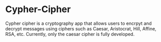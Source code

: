 # Cypher-Cipher
Cypher cipher is a cryptography app that allows users to encrpyt and decrypt messages using ciphers such as Caesar, Aristocrat, Hill, Affine, RSA, etc. 
Currently, only the caesar cipher is fully developed. 
